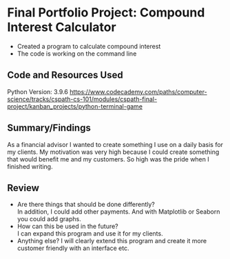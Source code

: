 # Final Portfolio Project: Compound Interest Calculator

- Created a program to calculate compound interest
- The code is working on the command line

## Code and Resources Used
Python Version: 3.9.6
https://www.codecademy.com/paths/computer-science/tracks/cspath-cs-101/modules/cspath-final-project/kanban_projects/python-terminal-game 

## Summary/Findings
As a financial advisor I wanted to create something I use on a daily basis for my clients. My motivation was very high because I could create something that would benefit me and my customers. So high was the pride when I finished writing.

## Review
- Are there things that should be done differently?  
    In addition, I could add other payments. And with Matplotlib or Seaborn you could add graphs.
- How can this be used in the future?  
    I can expand this program and use it for my clients.
- Anything else?
    I will clearly extend this program and create it more customer friendly with an interface etc.